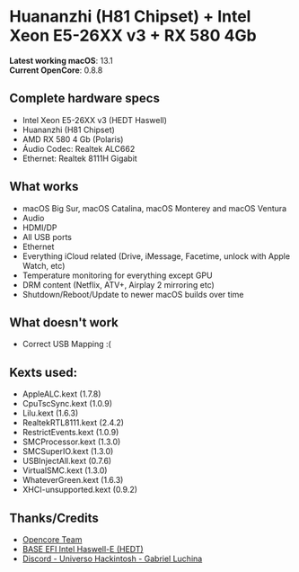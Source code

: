 # Huananzhi (H81 Chipset) + Intel Xeon E5-26XX v3 + RX 580 4Gb

**Latest working macOS**: 13.1
<br>
**Current OpenCore**: 0.8.8

## Complete hardware specs
- Intel Xeon E5-26XX v3 (HEDT Haswell)
- Huananzhi (H81 Chipset)
- AMD RX 580 4 Gb (Polaris)
- Áudio Codec: Realtek ALC662
- Ethernet: Realtek 8111H Gigabit

## What works
- macOS Big Sur, macOS Catalina, macOS Monterey and macOS Ventura
- Audio
- HDMI/DP
- All USB ports
- Ethernet
- Everything iCloud related (Drive, iMessage, Facetime, unlock with Apple Watch, etc)
- Temperature monitoring for everything except GPU
- DRM content (Netflix, ATV+, Airplay 2 mirroring etc)
- Shutdown/Reboot/Update to newer macOS builds over time

## What doesn't work
- Correct USB Mapping :(

## Kexts used:
- AppleALC.kext		(1.7.8)
- CpuTscSync.kext	(1.0.9)
- Lilu.kext		(1.6.3)
- RealtekRTL8111.kext	(2.4.2)
- RestrictEvents.kext	(1.0.9)
- SMCProcessor.kext	(1.3.0)
- SMCSuperIO.kext	(1.3.0)
- USBInjectAll.kext	(0.7.6)
- VirtualSMC.kext	(1.3.0)
- WhateverGreen.kext	(1.6.3)
- XHCI-unsupported.kext	(0.9.2)

## Thanks/Credits
- [Opencore Team](https://dortania.github.io/getting-started/)
- [BASE EFI Intel Haswell-E (HEDT)](https://github.com/luchina-gabriel/BASE-EFI-INTEL-HEDT-4THGEN-X99-HASWELL-E)
- [Discord - Universo Hackintosh - Gabriel Luchina](https://discord.universohackintosh.com.br)
